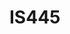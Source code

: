 # IS445
<!DOCTYPE html>
<html>
<head>
  <script src="https://cdn.jsdelivr.net/npm/vega@5.25.0"></script>
  <script src="https://cdn.jsdelivr.net/npm/vega-lite@5.15.0"></script>
  <script src="https://cdn.jsdelivr.net/npm/vega-embed@6.22.2"></script>
</head>
<body>
  <div id="vis"/>
  <script>
    const spec = {
  "$schema": "https://vega.github.io/schema/vega-lite/v5.json",
  "data": {
    "url": "https://raw.githubusercontent.com/UIUC-iSchool-DataViz/fall2023-acg-acu/main/data/building_inventory.csv"
  },
  "mark": "bar",
  "encoding": {
    "y": {
      "aggregate": "count",
      "field": "Total Floors",
      "type": "quantitative"
    },
    "x": {"aggregate": "", "field": "Year Constructed", "type": "quantitative"}
  },
  "config": {}
};
    vegaEmbed("#vis", spec, {mode: "vega-lite"}).then(console.log).catch(console.warn);
  </script>
</body>
</html>
